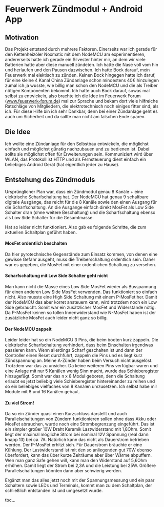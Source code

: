 # Feuerwerk Zündmodul + Android App

## Motivation
Das Projekt entstand durch mehrere Faktoren. Einerseits war ich gerade für den Kettenheizöler Noxmatic mit dem NodeMCU am experimentieren, andererseits hatte ich gerade ein Silvester hinter mir, an dem wir viele Batterien hatte aber diese manuell zündeten.
Ich hatte die Nase voll vom hin und herlaufen und den Pausen dazwischen. Ich hatte Bock darauf, mein Feuerwerk mal elektisch zu zünden. Keinen Bock hingegen hatte ich daruf, für eine kleine 4 Kanal China Zündanlage schon mindestens 40€ hinzulegen zumal ich ja wusste, wie billig man schon den NodeMCU und die als Treiber nötigen Komponenten bekommt.
Ich hatte auch Bock darauf, sowas mal selbst zu entwickeln, also brachte ich die Idee im Feuerwerk Forum (www.feuerwerk-forum.de) mal zur Sprache und bekam dort viele hilfreiche Ratschläge von Mitgliedern, die elektrotechnisch noch einiges fitter sind, als ich. Für diese Hilfe bin ich sehr Dankbar, denn bei einer Zündanlage geht es auch um Sicherheit und da sollte man nicht am falschen Ende sparen.

## Die Idee
Ich wollte eine Zündanlage für den Selbstbau entwickeln, die möglichst einfach und möglichst günstig nachzubauen und zu bedienen ist. Dabei sollte sie möglichst offen für Erweiterungen sein.
Kommuniziert wird über WLAN, das Protokoll ist HTTP und als Fernsteuerung dient einfach ein beliebiges Android Gerät (hat eigentlich jeder zu Hause).

## Entstehung des Zündmoduls
Ursprünglicher Plan war, dass ein Zündmodul genau 8 Kanäle + eine elektrische Scharfschaltung hat. Der NodeMCU hat genau 9 schaltbare digitale Ausgänge, das reicht für die 8 Kanäle sowie den einen Ausgang für die Scharfschaltung.
An die Ausgänge einfach direkt MosFet als Low Side Schalter dran (ohne weitere Beschaltung) und die Scharfschaltung ebenso als Low Side Schalter für die Gesamtmasse.

Hat so leider nicht funktioniert.
Also gab es folgende Schritte, die zum aktuellen Schaltplan geführt haben.

#### MosFet ordentlich beschalten
Da hier pyrotechnische Gegenstände zum Einsatz kommen, von denen eine gewisse Gefahr ausgeht, muss die Treiberschaltung ordentlich sein. Daher war es gegeben, die MosFet mit einer ordentlichen Schaltung zu versehen.

#### Scharfschaltung mit Low Side Schalter geht nicht
Man kann nicht die Masse eines Low Side MosFet wieder als Busspannung für einen anderen Low Side MosFet verwenden. Das funktioniert so einfach nicht. Also musste eine High Side Schaltung mit einem P-MosFet her. Damit der NodeMCU das aber korret ansteuern kann, wird trotzdem noch ein Low Side gebraucht. Somit war ein zusätzlicher MosFet und Widerstände nötig.
Da P-MosFet keinen so tollen Innenwiderstand wie N-MosFet haben ist der zusätzliche MosFet auch leider nicht ganz so billig.

#### Der NodeMCU zappelt
Leider leider hat so ein NodeMCU 3 Pins, die beim booten kurz zappeln. Die elektrische Scharfschaltung verhindert, dass beim Einschalten irgendwas passieren kann. Wenn allerdings Scharf geschalten ist und dann der Controller einen Reset durchführt, zappeln die Pins und es liegt kurz Zündspannung an.
Meine A-Zünder haben beim Versuch nicht ausgelöst. Trotzdem war das zu unsicher.
Da keine weiteren Pins verfügbar waren und eine Anlage mit nur 5 Kanälen wenig Sinn macht, wurde das Schieberegister hinzugefügt. Somit war das n x 8 Modul geboren, denn die Schaltung erlaubt es jetzt beliebig viele Schieberegister hintereinander zu reihen und so ein beliebiges vielfaches von 8 Kanälen umzusetzen.
Ich selbst habe mir Module mit 8 und 16 Kanälen gebaut.

#### Zu viel Strom!
Da so ein Zünder quasi einen Kurzschluss darstellt und auch Parallelschaltungen von Zündern funktionieren sollen ohne dass Akku oder MosFet abrauchen, wurde noch eine Strombegrenzung eingeführt. Das ist ein simpler großer 10W Draht Keramik Lastwiderstand mit 1,8Ohm. Somit liegt der maximal mögliche Strom bei nominal 12V Spannung (real dann knapp 13) bei ca. 7A.
Natürlich kann das nicht als Dauerstrom betrieben werden. Der P-MosFet erhitzt sich. Für Dauerstrom bräuchte er eine Kühlung.
Der Lastwiderstand ist mit den so anliegenden gut 70W ebenso überfordert, kann das über kurze Zeiträume aber über Wärme abpuffern.
Wen man ganz Safe gehen will, kann man den Widerstand auf 5,6Ohm erhöhen. Damit liegt der Strom bei 2,3A und die Leistung bei 25W. Größere Parallelschaltungen könnten dann aber schwierig werden.

Ergänzt man das alles jetzt noch mit der Spannungsmessung und ein paar Schaltern sowie LEDs und Terminals, kommt man zu dem Schaltplan, der schließlich entstanden ist und umgesetzt wurde.


tbc...
